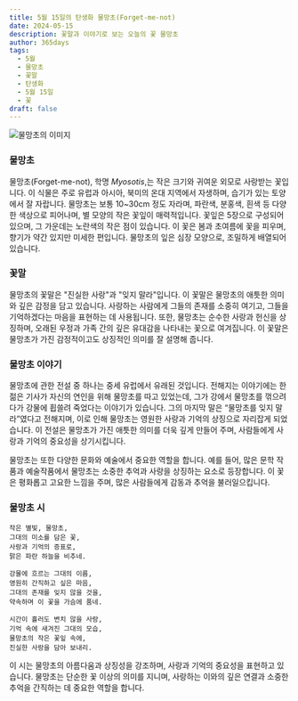 ```yaml
---
title: 5월 15일의 탄생화 물망초(Forget-me-not)
date: 2024-05-15
description: 꽃말과 이야기로 보는 오늘의 꽃 물망초
author: 365days
tags:
  - 5월
  - 물망초
  - 꽃말
  - 탄생화
  - 5월 15일
  - 꽃
draft: false
---
```



![물망초의 이미지](https://cdn.pixabay.com/photo/2020/05/11/18/59/nots-5159760_1280.jpg#center)


### 물망초

물망초(Forget-me-not), 학명 *Myosotis*,는 작은 크기와 귀여운 외모로 사랑받는 꽃입니다. 이 식물은 주로 유럽과 아시아, 북미의 온대 지역에서 자생하며, 습기가 있는 토양에서 잘 자랍니다. 물망초는 보통 10~30cm 정도 자라며, 파란색, 분홍색, 흰색 등 다양한 색상으로 피어나며, 별 모양의 작은 꽃잎이 매력적입니다. 꽃잎은 5장으로 구성되어 있으며, 그 가운데는 노란색의 작은 점이 있습니다. 이 꽃은 봄과 초여름에 꽃을 피우며, 향기가 약간 있지만 미세한 편입니다. 물망초의 잎은 심장 모양으로, 조밀하게 배열되어 있습니다.

### 꽃말

물망초의 꽃말은 "진실한 사랑"과 "잊지 말라"입니다. 이 꽃말은 물망초의 애틋한 의미와 깊은 감정을 담고 있습니다. 사랑하는 사람에게 그들의 존재를 소중히 여기고, 그들을 기억하겠다는 마음을 표현하는 데 사용됩니다. 또한, 물망초는 순수한 사랑과 헌신을 상징하며, 오래된 우정과 가족 간의 깊은 유대감을 나타내는 꽃으로 여겨집니다. 이 꽃말은 물망초가 가진 감정적이고도 상징적인 의미를 잘 설명해 줍니다.

### 물망초 이야기

물망초에 관한 전설 중 하나는 중세 유럽에서 유래된 것입니다. 전해지는 이야기에는 한 젊은 기사가 자신의 연인을 위해 물망초를 따고 있었는데, 그가 강에서 물망초를 꺾으려다가 강물에 휩쓸려 죽었다는 이야기가 있습니다. 그의 마지막 말은 “물망초를 잊지 말라”였다고 전해지며, 이로 인해 물망초는 영원한 사랑과 기억의 상징으로 자리잡게 되었습니다. 이 전설은 물망초가 가진 애틋한 의미를 더욱 깊게 만들어 주며, 사람들에게 사랑과 기억의 중요성을 상기시킵니다.

물망초는 또한 다양한 문화와 예술에서 중요한 역할을 합니다. 예를 들어, 많은 문학 작품과 예술작품에서 물망초는 소중한 추억과 사랑을 상징하는 요소로 등장합니다. 이 꽃은 평화롭고 고요한 느낌을 주며, 많은 사람들에게 감동과 추억을 불러일으킵니다.

### 물망초 시

```
작은 별빛, 물망초,  
그대의 미소를 담은 꽃,  
사랑과 기억의 증표로,  
맑은 파란 하늘을 비추네.

강물에 흐르는 그대의 이름,  
영원히 간직하고 싶은 마음,  
그대의 존재를 잊지 않을 것을,  
약속하며 이 꽃을 가슴에 품네.

시간이 흘러도 변치 않을 사랑,  
기억 속에 새겨진 그대의 모습,  
물망초의 작은 꽃잎 속에,  
진실한 사랑을 담아 보내리.
```
이 시는 물망초의 아름다움과 상징성을 강조하며, 사랑과 기억의 중요성을 표현하고 있습니다. 물망초는 단순한 꽃 이상의 의미를 지니며, 사랑하는 이와의 깊은 연결과 소중한 추억을 간직하는 데 중요한 역할을 합니다.
